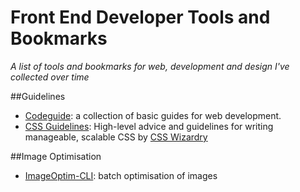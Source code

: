 # Front End Developer Tools and Bookmarks

*A list of tools and bookmarks for web, development and design I've collected over time*

##Guidelines
+ [Codeguide](http://codeguide.co/): a collection of basic guides for web development.
+ [CSS Guidelines](http://hackdesign.org/courses/): High-level advice and guidelines for writing manageable, scalable CSS by [CSS Wizardry](https://github.com/csswizardry)

##Image Optimisation
+ [ImageOptim-CLI](https://github.com/JamieMason/ImageOptim-CLI): batch optimisation of images 